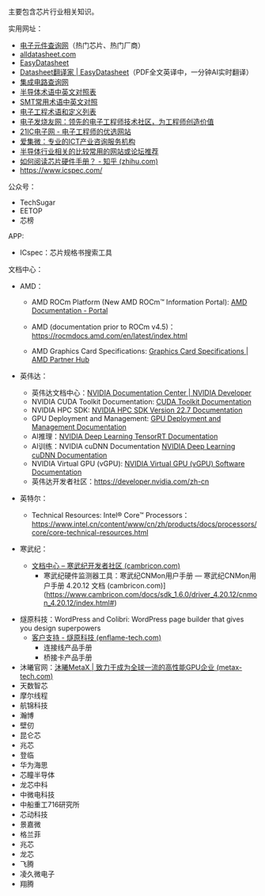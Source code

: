主要包含芯片行业相关知识。

实用网址：

* [电子元件查询网](https://pdf.elecfans.com/)（热门芯片、热门厂商）
* [alldatasheet.com](https://www.alldatasheet.com/)
* [EasyDatasheet](https://easydatasheet.cn/)
* [Datasheet翻译家 | EasyDatasheet](https://easydatasheet.cn/translate)（PDF全文英译中，一分钟AI实时翻译）
* [集成电路查询网](https://www.datasheet5.com/)
* [半导体术语中英文对照表](https://zhuanlan.zhihu.com/p/115831075)
* [SMT常用术语中英文对照](http://www.fanyijia.com/news_view.asp?id=679)
* [电子工程术语和定义列表](https://www.maximintegrated.com/cn/glossary/definitions.mvp/terms/all)
* [电子发烧友网：领先的电子工程师技术社区，为工程师创造价值](http://www.elecfans.com/)
* [21IC电子网 - 电子工程师的优选网站](https://www.21ic.com/)
* [爱集微：专业的ICT产业咨询服务机构](https://laoyaoba.com/)
* [半导体行业相关的比较常用的网站或论坛推荐](https://www.zhihu.com/question/21125910)
* [如何阅读芯片硬件手册？ - 知乎 (zhihu.com)](https://zhuanlan.zhihu.com/p/33574137)
* https://www.icspec.com/

公众号：

* TechSugar
* EETOP
* 芯榜

APP:

* ICspec：芯片规格书搜索工具

文档中心：

- AMD：

  * AMD ROCm Platform (New AMD ROCm™ Information Portal): [AMD Documentation - Portal](https://docs.amd.com/)

  * AMD (documentation prior to ROCm v4.5)：https://rocmdocs.amd.com/en/latest/index.html

  * AMD Graphics Card Specifications: [Graphics Card Specifications | AMD Partner Hub](https://www.amd.com/en/partner/graphics)

- 英伟达：

  - 英伟达文档中心：[NVIDIA Documentation Center | NVIDIA Developer](https://docs.nvidia.com/)
  - NVIDIA CUDA Toolkit Documentation: [CUDA Toolkit Documentation](https://docs.nvidia.com/cuda/index.html)
  - NVIDIA HPC SDK: [NVIDIA HPC SDK Version 22.7 Documentation](https://docs.nvidia.com/hpc-sdk/index.html)

  * GPU Deployment and Management: [GPU Deployment and Management Documentation](https://docs.nvidia.com/deploy/index.html)
  * AI推理：[NVIDIA Deep Learning TensorRT Documentation](https://docs.nvidia.com/deeplearning/tensorrt/index.html)
  * AI训练：NVIDIA cuDNN Documentation [NVIDIA Deep Learning cuDNN Documentation](https://docs.nvidia.com/deeplearning/cudnn/index.html)
  * NVIDIA Virtual GPU (vGPU): [NVIDIA Virtual GPU (vGPU) Software Documentation](https://docs.nvidia.com/grid/index.html)
  * 英伟达开发者社区：https://developer.nvidia.com/zh-cn
  
- 英特尔：

  - Technical Resources: Intel® Core™ Processors：https://www.intel.cn/content/www/cn/zh/products/docs/processors/core/core-technical-resources.html
  
- 寒武纪：

  - [文档中心 – 寒武纪开发者社区 (cambricon.com)](https://developer.cambricon.com/index/document/index/classid/3.html)
    - 寒武纪硬件监测器工具：寒武纪CNMon用户手册 — 寒武纪CNMon用户手册 4.20.12 文档 (cambricon.com)](https://www.cambricon.com/docs/sdk_1.6.0/driver_4.20.12/cnmon_4.20.12/index.html#)

* 燧原科技：WordPress and Colibri: WordPress page builder that gives you design superpowers
  * [客户支持 - 燧原科技 (enflame-tech.com)](https://www.enflame-tech.com/support#support3)
    * 连接线产品手册
    * 桥接卡产品手册
* 沐曦官网：[沐曦MetaX | 致力于成为全球一流的高性能GPU企业 (metax-tech.com)](http://www.metax-tech.com/index.html)
* 天数智芯
* 摩尔线程
* 航锦科技
* 瀚博
* 壁仞
* 昆仑芯
* 兆芯
* 登临
* 华为海思
* 芯瞳半导体
* 龙芯中科
* 中微电科技
* 中船重工716研究所
* 芯动科技
* 景嘉微
* 格兰菲
* 兆芯
* 龙芯
* 飞腾
* 凌久微电子
* 翔腾
